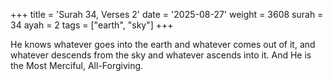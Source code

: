 +++
title = 'Surah 34, Verses 2'
date = '2025-08-27'
weight = 3608
surah = 34
ayah = 2
tags = ["earth", "sky"]
+++

He knows whatever goes into the earth and whatever comes out of it, and whatever descends from the sky and whatever ascends into it. And He is the Most Merciful, All-Forgiving.